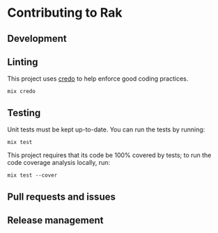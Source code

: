 # Contributing to Rak

## Development

## Linting

This project uses [credo](https://github.com/rrrene/credo) 
to help enforce good coding practices.

```shell
mix credo
```

## Testing

Unit tests must be kept up-to-date. You can run the tests by running:

```shell
mix test
```

This project requires that its code be 100% covered by tests; to run the code coverage analysis locally, run:

```shell
mix test --cover
```

## Pull requests and issues

## Release management
